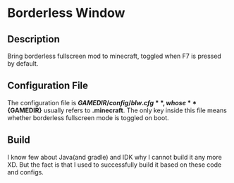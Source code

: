 # Borderless Window

## Description

Bring borderless fullscreen mod to minecraft, toggled when F7 is pressed by default.

## Configuration File

The configuration file is **${GAMEDIR}/config/blw.cfg**, whose **${GAMEDIR}** usually refers to **.minecraft**. The only key inside this file means whether borderless fullscreen mode is toggled on boot.

## Build

I know few about Java(and gradle) and IDK why I cannot build it any more XD. But the fact is that I used to successfully build it based on these code and configs.